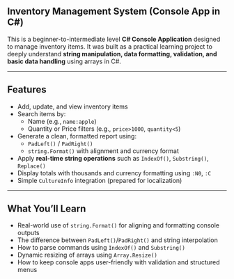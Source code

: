 ## Inventory Management System (Console App in C#)

This is a beginner-to-intermediate level **C# Console Application** designed to manage inventory items. It was built as a practical learning project to deeply understand **string manipulation, data formatting, validation, and basic data handling** using arrays in C#.

---

## Features

- Add, update, and view inventory items
- Search items by:
  - Name (e.g., `name:apple`)
  - Quantity or Price filters (e.g., `price>1000`, `quantity<5`)
- Generate a clean, formatted report using:
  - `PadLeft()` / `PadRight()`
  - `string.Format()` with alignment and currency format
- Apply **real-time string operations** such as `IndexOf()`, `Substring()`, `Replace()`
- Display totals with thousands and currency formatting using `:N0`, `:C`
- Simple `CultureInfo` integration (prepared for localization)

---

## What You’ll Learn

- Real-world use of `string.Format()` for aligning and formatting console outputs
- The difference between `PadLeft()`/`PadRight()` and string interpolation
- How to parse commands using `IndexOf()` and `Substring()`
- Dynamic resizing of arrays using `Array.Resize()`
- How to keep console apps user-friendly with validation and structured menus

